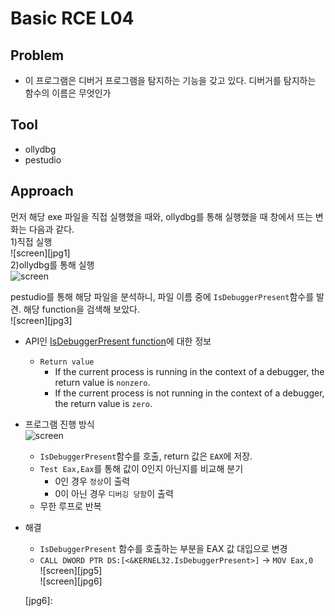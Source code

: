# Basic RCE L04
## Problem
 * 이 프로그램은 디버거 프로그램을 탐지하는 기능을 갖고 있다. 디버거를 탐지하는 함수의 이름은 무엇인가
## Tool
 * ollydbg
 * pestudio
## Approach
먼저 해당 exe 파일을 직접 실행했을 때와, ollydbg를 통해 실행했을 때 창에서 뜨는 변화는 다음과 같다.  
1)직접 실행  
![screen][jpg1]  
2)ollydbg를 통해 실행  
![screen][jpg2]  
  
pestudio를 통해 해당 파일을 분석하니, 파일 이름 중에 `IsDebuggerPresent`함수를 발견. 해당 function을 검색해 보았다.  
![screen][jpg3]  
* API인 [IsDebuggerPresent function][API]에 대한 정보
  * `Return value`
    * If the current process is running in the context of a debugger, the return value is `nonzero`.
    * If the current process is not running in the context of a debugger, the return value is `zero`.
* 프로그램 진행 방식  
![screen][jpg4]  
  * `IsDebuggerPresent`함수를 호출, return 값은 `EAX`에 저장.
  * `Test Eax,Eax`를 통해 값이 0인지 아닌지를 비교해 분기
    * 0인 경우 `정상`이 출력
    * 0이 아닌 경우 `디버깅 당함`이 출력
  * 무한 루프로 반복
* 해결
  * `IsDebuggerPresent` 함수를 호출하는 부분을 EAX 값 대입으로 변경
  * `CALL DWORD PTR DS:[<&KERNEL32.IsDebuggerPresent>]` -> `MOV Eax,0`  
  ![screen][jpg5]  
  ![screen][jpg6]
  
  [API]:
  [jpg1]:
  [jpg2]:
  [jpg3]:
  [jpg4]:
  [jpg5]:
  [jpg6]:
